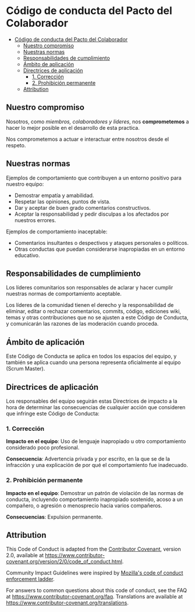 <!-- slide -->
# Código de conducta del Pacto del Colaborador

- [Código de conducta del Pacto del Colaborador](#código-de-conducta-del-pacto-del-colaborador)
  - [Nuestro compromiso](#nuestro-compromiso)
  - [Nuestras normas](#nuestras-normas)
  - [Responsabilidades de cumplimiento](#responsabilidades-de-cumplimiento)
  - [Ámbito de aplicación](#ámbito-de-aplicación)
  - [Directrices de aplicación](#directrices-de-aplicación)
    - [1. Corrección](#1-corrección)
    - [2. Prohibición permanente](#2-prohibición-permanente)
  - [Attribution](#attribution)

<!-- slide -->

## Nuestro compromiso

Nosotros, como *miembros, colaboradores y líderes*, nos **comprometemos** a hacer lo mejor posible en el desarrollo de esta practica.

Nos comprometemos a actuar e interactuar entre nosotros desde el respeto.

<!-- slide -->

## Nuestras normas

Ejemplos de comportamiento que contribuyen a un entorno positivo para nuestro equipo:

- Demostrar empatía y amabilidad.
- Respetar las opiniones, puntos de vista.
- Dar y aceptar de buen grado comentarios constructivos.
- Aceptar la responsabilidad y pedir disculpas a los afectados por nuestros errores.

<!-- slide -->

Ejemplos de comportamiento inaceptable:

- Comentarios insultantes o despectivos y ataques personales o políticos.
- Otras conductas que puedan considerarse inapropiadas en un entorno educativo.

<!-- slide -->

## Responsabilidades de cumplimiento

Los líderes comunitarios son responsables de aclarar y hacer cumplir nuestras normas de
comportamiento aceptable.

Los líderes de la comunidad tienen el derecho y la responsabilidad de eliminar, editar o rechazar
comentarios, commits, código, ediciones wiki, temas y otras contribuciones que no se ajusten a este Código de Conducta, y comunicarán las razones de las
moderación cuando proceda.

<!-- slide -->

## Ámbito de aplicación

Este Código de Conducta se aplica en todos los espacios del equipo, y también se aplica cuando
una persona representa oficialmente al equipo (Scrum Master).

<!-- slide -->

## Directrices de aplicación

Los responsables del equipo seguirán estas Directrices de impacto a la hora de determinar
las consecuencias de cualquier acción que consideren que infringe este Código de Conducta:

<!-- slide -->

### 1. Corrección

**Impacto en el equipo**: Uso de lenguaje inapropiado u otro comportamiento considerado poco profesional.

**Consecuencia**: Advertencia privada y por escrito, en la que se de la infracción y una explicación de por qué el comportamiento fue inadecuado.

<!-- slide -->

### 2. Prohibición permanente

**Impacto en el equipo**: Demostrar un patrón de violación de las normas de conducta, incluyendo comportamiento inapropiado sostenido,
acoso a un compañero, o agresión o menosprecio hacia varios compañeros.

**Consecuencias**: Expulsion permanente.

<!-- slide -->

## Attribution

This Code of Conduct is adapted from the [Contributor Covenant][homepage],
version 2.0, available at
<https://www.contributor-covenant.org/version/2/0/code_of_conduct.html>.

Community Impact Guidelines were inspired by [Mozilla's code of conduct
enforcement ladder](https://github.com/mozilla/diversity).

[homepage]: https://www.contributor-covenant.org

For answers to common questions about this code of conduct, see the FAQ at
<https://www.contributor-covenant.org/faq>. Translations are available at
<https://www.contributor-covenant.org/translations>.

<!-- slide -->
